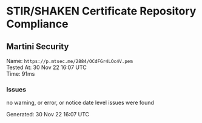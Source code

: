 # STIR/SHAKEN Certificate Repository Compliance

## Martini Security

Name: `https://p.mtsec.me/2884/OCdFGr4LOc4V.pem`\
Tested At: 30 Nov 22 16:07 UTC\
Time: 91ms

### Issues

no warning, or error, or notice date level issues were found

Generated: 30 Nov 22 16:07 UTC